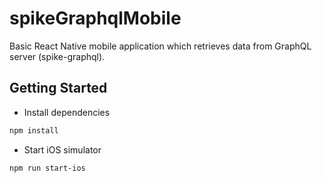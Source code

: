 # spikeGraphqlMobile

Basic React Native mobile application which retrieves data from GraphQL server (spike-graphql).

## Getting Started

- Install dependencies

```bash
npm install
```

- Start iOS simulator

```bash
npm run start-ios
```

